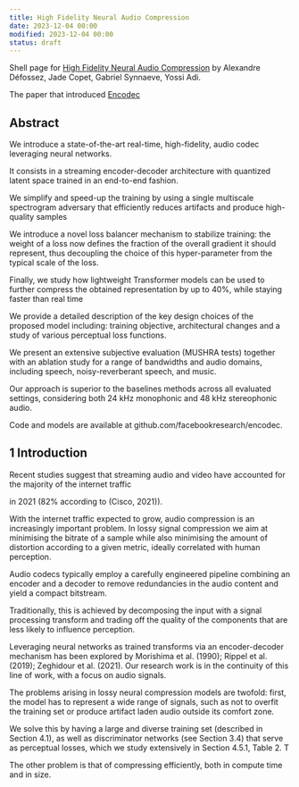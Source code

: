 ```yaml
---
title: High Fidelity Neural Audio Compression
date: 2023-12-04 00:00
modified: 2023-12-04 00:00
status: draft
---
```


Shell page for [High Fidelity Neural Audio Compression](https://arxiv.org/pdf/2210.13438.pdf) by Alexandre Défossez, Jade Copet, Gabriel Synnaeve, Yossi Adi.

The paper that introduced [Encodec](../../../../permanent/encodec.md)

## Abstract

We introduce a state-of-the-art real-time, high-fidelity, audio codec leveraging neural networks.

It consists in a streaming encoder-decoder architecture with quantized latent space trained in an end-to-end fashion.

We simplify and speed-up the training by using a single multiscale spectrogram adversary that efficiently reduces artifacts and produce high-quality samples

We introduce a novel loss balancer mechanism to stabilize training: the weight of a loss now defines the fraction of the overall gradient it should represent, thus decoupling the choice of this hyper-parameter from the typical scale of the loss. 

Finally, we study how lightweight Transformer models can be used to further compress the obtained representation by up to 40%, while staying faster than real time

We provide a detailed description of the key design choices of the proposed model including: training objective, architectural changes and a study of various perceptual loss functions.

We present an extensive subjective evaluation (MUSHRA tests) together with an ablation study for a range of bandwidths and audio domains, including speech, noisy-reverberant speech, and music.

Our approach is superior to the baselines
methods across all evaluated settings, considering both 24 kHz monophonic and 48 kHz
stereophonic audio.

Code and models are available at github.com/facebookresearch/encodec.

## 1 Introduction

Recent studies suggest that streaming audio and video have accounted for the majority of the internet traffic

in 2021 (82% according to (Cisco, 2021)).

With the internet traffic expected to grow, audio compression
is an increasingly important problem. In lossy signal compression we aim at minimising the bitrate of a sample while also minimising the amount of distortion according to a given metric, ideally correlated with human perception.

Audio codecs typically employ a carefully engineered pipeline combining an encoder and a decoder to remove redundancies in the audio content and yield a compact bitstream.

Traditionally, this is achieved by decomposing the input with a signal processing transform and trading off the quality of the components that are less likely to influence perception.

Leveraging neural networks as trained transforms via an encoder-decoder mechanism has been explored by Morishima et al. (1990); Rippel et al. (2019); Zeghidour et al. (2021). Our research work is in the continuity of this line of work, with a focus on audio signals.

The problems arising in lossy neural compression models are twofold: first, the model has to represent a
wide range of signals, such as not to overfit the training set or produce artifact laden audio outside its
comfort zone.

 We solve this by having a large and diverse training set (described in Section 4.1), as well
as discriminator networks (see Section 3.4) that serve as perceptual losses, which we study extensively in
Section 4.5.1, Table 2. T

The other problem is that of compressing efficiently, both in compute time and in size.

